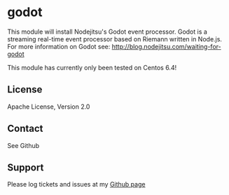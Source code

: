 godot
============
This module will install Nodejitsu's Godot event processor. Godot is a streaming real-time event processor based on Riemann written in Node.js.
For more information on Godot see: http://blog.nodejitsu.com/waiting-for-godot

This module has currently only been tested on Centos 6.4!

License
-------
Apache License, Version 2.0

Contact
-------
See Github

Support
-------
Please log tickets and issues at my [Github page](https://github.com/bjwschaap/puppet-godot/issues)
